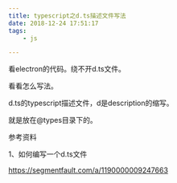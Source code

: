 ```yaml
---
title: typescript之d.ts描述文件写法
date: 2018-12-24 17:51:17
tags:
	- js

---
```




看electron的代码。绕不开d.ts文件。

看看怎么写法。

d.ts的typescript描述文件，d是description的缩写。

就是放在@types目录下的。







参考资料

1、如何编写一个d.ts文件

https://segmentfault.com/a/1190000009247663
